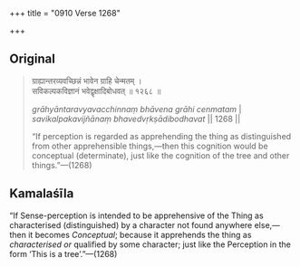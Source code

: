 +++
title = "0910 Verse 1268"

+++
## Original 
>
> ग्राह्यान्तरव्यवच्छिन्नं भावेन ग्राहि चेन्मतम् ।  
> सविकल्पकविज्ञानं भवेद्वृक्षादिबोधवत् ॥ १२६८ ॥ 
>
> *grāhyāntaravyavacchinnaṃ bhāvena grāhi cenmatam* \|  
> *savikalpakavijñānaṃ bhavedvṛkṣādibodhavat* \|\| 1268 \|\| 
>
> “If perception is regarded as apprehending the thing as distinguished from other apprehensible things,—then this cognition would be conceptual (determinate), just like the cognition of the tree and other things.”—(1268)



## Kamalaśīla

“If Sense-perception is intended to be apprehensive of the Thing as characterised (distinguished) by a character not found anywhere else,—then it becomes *Conceptual*; because it apprehends the thing as *characterised or* qualified by some character; just like the Perception in the form ‘This is a tree’.”—(1268)


